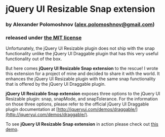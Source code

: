 jQuery UI Resizable Snap extension
==================================
### by Alexander Polomoshnov (alex.polomoshnov@gmail.com)
### released under [the MIT license](https://raw.github.com/polomoshnov/jQuery-UI-Resizable-Snap-extension/master/LICENSE.txt)

Unfortunately, the jQuery UI Resizable plugin does not ship with the snap functionality unlike the jQuery UI Draggable plugin that has this very useful functionality out of the box.

But here comes **jQuery UI Resizable Snap extension** to the rescue! I wrote this extension for a project of mine and decided to share it with the world. It enhances the jQuery UI Resizable plugin with the same snap functionality that is offered by the jQuery UI Draggable plugin.

**jQuery UI Resizable Snap extension** exposes three options to the jQuery UI Resizable plugin: snap, snapMode, and snapTolerance. For the information on those three options, please refer to the official jQuery UI Draggable plugin documentation at [http://jqueryui.com/demos/draggable/](http://jqueryui.com/demos/draggable/).

To see **jQuery UI Resizable Snap extension** in action please check out [this demo](http://bit.ly/jquery-ui-resizable-snap-plugin).